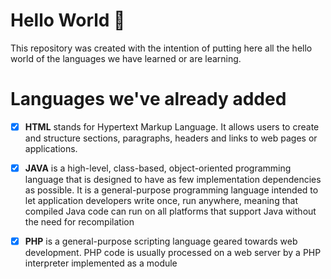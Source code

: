 # **Hello World 👋** #
This repository was created with the intention of putting here all the hello world of the languages we have learned or are learning.

#

# Languages we've already added #

- [x] **HTML**
stands for Hypertext Markup Language. It allows users to create and structure sections, paragraphs, headers and links to web pages or applications. 

- [x] **JAVA**
is a high-level, class-based, object-oriented programming language that is designed to have as few implementation dependencies as possible. It is a general-purpose programming language intended to let application developers write once, run anywhere, meaning that compiled Java code can run on all platforms that support Java without the need for recompilation

- [x] **PHP**
 is a general-purpose scripting language geared towards web development.
 PHP code is usually processed on a web server by a PHP interpreter implemented as a module